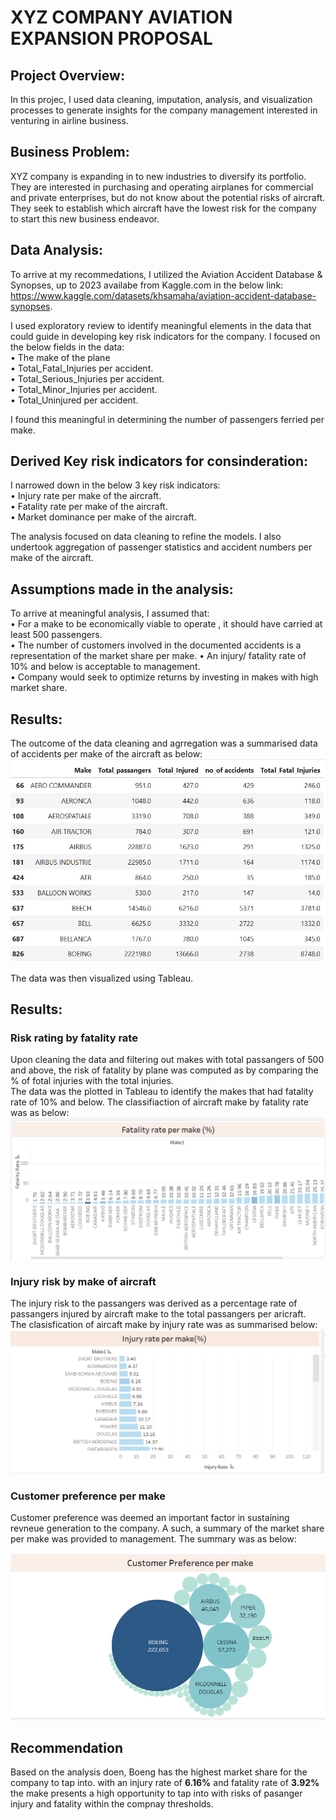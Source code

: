 # **XYZ COMPANY AVIATION EXPANSION PROPOSAL**
## **Project Overview:**
In this projec, I used data cleaning, imputation, analysis, and visualization processes to generate insights for  the company management interested in venturing in airline business.

## **Business Problem:**

XYZ company is expanding in to new industries to diversify its portfolio.  
They are interested in purchasing and operating airplanes for commercial and private enterprises, but do not know about the potential risks of aircraft.  
They seek to establish which aircraft have the lowest risk for the company to start this new business endeavor.  



## **Data Analysis:**
To  arrive at my recommedations, I utilized the  Aviation Accident Database & Synopses, up to 2023 availabe from Kaggle.com in the below link:  
https://www.kaggle.com/datasets/khsamaha/aviation-accident-database-synopses.

I used exploratory review to identify meaningful elements in the data that could guide  in developing key risk indicators for the company.
I focused on the below fields in the data:  
•	The make of the plane  
•	Total_Fatal_Injuries    per accident.  
•	Total_Serious_Injuries  per accident.  
•	Total_Minor_Injuries    per accident.  
•	Total_Uninjured  per accident.  


I found this meaningful in determining the number of passengers ferried per make. 
## **Derived Key risk indicators for consinderation:**
I narrowed down in the below 3 key risk indicators:  
•	Injury rate per make of the aircraft.   
•	Fatality rate per make of the aircraft.  
•	Market dominance per make of the aircraft.
 

The analysis focused on data cleaning to refine the models.
I also undertook aggregation of passenger statistics and accident numbers per make of the aircraft.  

## **Assumptions made in the analysis:**

To arrive at meaningful analysis, I assumed that:  
•	For a make to be economically viable to operate , it  should have carried at least 500 passengers.  
•	The number of customers involved in the documented accidents is a representation of the market share per make.
•	An injury/ fatality rate of 10% and below is acceptable to management.   
•	Company would seek to optimize returns by investing in makes with high market share.

 

## **Results:**
The outcome of the data cleaning and agrregation was a summarised data of accidents per make of the aircraft as below:
![data summary](dataextract.png)

The data was  then visualized using Tableau.            
## **Results:**
### **Risk rating by fatality rate**
Upon cleaning the data and filtering out makes with total passangers of 500 and above, the risk of fatality by plane was computed as by comparing the % of fotal injuries with the total injuries.  
The  data was the plotted in Tableau to identify the makes that had fatality rate of 10% and below.
The classifiaction of aircraft make by fatality rate was as below:  
![data summary](fatality.png)



### **Injury risk by make of aircraft**

The injury risk  to the passangers was derived as a percentage rate of passangers injured by aircraft make to the total passangers per aricraft.  
The clasisfication of aircaft make by injury rate was as summarised below:  
![data summary](injuryrate.png)



### **Customer preference per make**
Customer preference was deemed an important factor in sustaining revneue generation to the company. A such, a summary of the market share per make was provided to management. The summary was as below:

![data summary](marketshare.png)




## **Recommendation**
Based on the analysis doen, Boeng has the highest market share for the company  to tap into.
with an injury rate of **6.16%** and fatality rate of **3.92%** the make presents a high opportunity to tap into with risks of pasanger injury and fatality within the compnay thresholds.
















